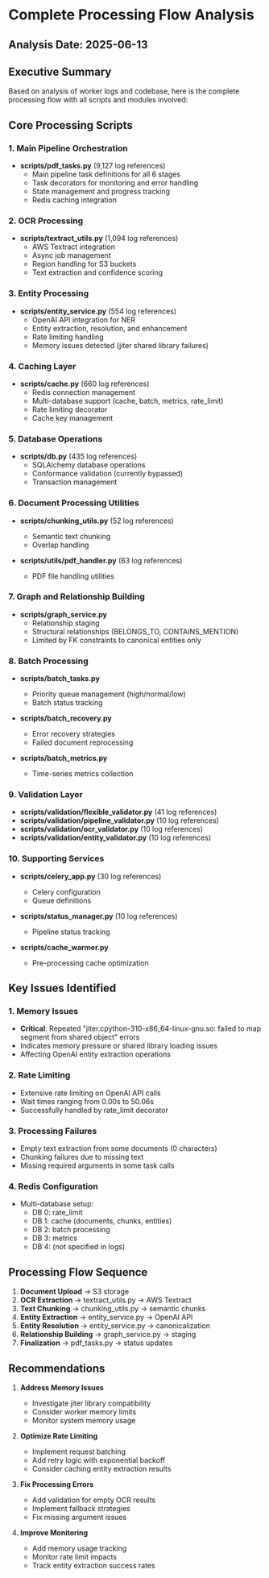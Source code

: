 # Complete Processing Flow Analysis

## Analysis Date: 2025-06-13

## Executive Summary

Based on analysis of worker logs and codebase, here is the complete processing flow with all scripts and modules involved:

## Core Processing Scripts

### 1. Main Pipeline Orchestration
- **scripts/pdf_tasks.py** (9,127 log references)
  - Main pipeline task definitions for all 6 stages
  - Task decorators for monitoring and error handling
  - State management and progress tracking
  - Redis caching integration

### 2. OCR Processing
- **scripts/textract_utils.py** (1,094 log references)
  - AWS Textract integration
  - Async job management
  - Region handling for S3 buckets
  - Text extraction and confidence scoring

### 3. Entity Processing
- **scripts/entity_service.py** (554 log references)
  - OpenAI API integration for NER
  - Entity extraction, resolution, and enhancement
  - Rate limiting handling
  - Memory issues detected (jiter shared library failures)

### 4. Caching Layer
- **scripts/cache.py** (660 log references)
  - Redis connection management
  - Multi-database support (cache, batch, metrics, rate_limit)
  - Rate limiting decorator
  - Cache key management

### 5. Database Operations
- **scripts/db.py** (435 log references)
  - SQLAlchemy database operations
  - Conformance validation (currently bypassed)
  - Transaction management

### 6. Document Processing Utilities
- **scripts/chunking_utils.py** (52 log references)
  - Semantic text chunking
  - Overlap handling
  
- **scripts/utils/pdf_handler.py** (63 log references)
  - PDF file handling utilities

### 7. Graph and Relationship Building
- **scripts/graph_service.py**
  - Relationship staging
  - Structural relationships (BELONGS_TO, CONTAINS_MENTION)
  - Limited by FK constraints to canonical entities only

### 8. Batch Processing
- **scripts/batch_tasks.py**
  - Priority queue management (high/normal/low)
  - Batch status tracking
  
- **scripts/batch_recovery.py**
  - Error recovery strategies
  - Failed document reprocessing

- **scripts/batch_metrics.py**
  - Time-series metrics collection

### 9. Validation Layer
- **scripts/validation/flexible_validator.py** (41 log references)
- **scripts/validation/pipeline_validator.py** (10 log references)
- **scripts/validation/ocr_validator.py** (10 log references)
- **scripts/validation/entity_validator.py** (10 log references)

### 10. Supporting Services
- **scripts/celery_app.py** (30 log references)
  - Celery configuration
  - Queue definitions
  
- **scripts/status_manager.py** (10 log references)
  - Pipeline status tracking

- **scripts/cache_warmer.py**
  - Pre-processing cache optimization

## Key Issues Identified

### 1. Memory Issues
- **Critical**: Repeated "jiter.cpython-310-x86_64-linux-gnu.so: failed to map segment from shared object" errors
- Indicates memory pressure or shared library loading issues
- Affecting OpenAI entity extraction operations

### 2. Rate Limiting
- Extensive rate limiting on OpenAI API calls
- Wait times ranging from 0.00s to 50.06s
- Successfully handled by rate_limit decorator

### 3. Processing Failures
- Empty text extraction from some documents (0 characters)
- Chunking failures due to missing text
- Missing required arguments in some task calls

### 4. Redis Configuration
- Multi-database setup:
  - DB 0: rate_limit
  - DB 1: cache (documents, chunks, entities)
  - DB 2: batch processing
  - DB 3: metrics
  - DB 4: (not specified in logs)

## Processing Flow Sequence

1. **Document Upload** → S3 storage
2. **OCR Extraction** → textract_utils.py → AWS Textract
3. **Text Chunking** → chunking_utils.py → semantic chunks
4. **Entity Extraction** → entity_service.py → OpenAI API
5. **Entity Resolution** → entity_service.py → canonicalization
6. **Relationship Building** → graph_service.py → staging
7. **Finalization** → pdf_tasks.py → status updates

## Recommendations

1. **Address Memory Issues**
   - Investigate jiter library compatibility
   - Consider worker memory limits
   - Monitor system memory usage

2. **Optimize Rate Limiting**
   - Implement request batching
   - Add retry logic with exponential backoff
   - Consider caching entity extraction results

3. **Fix Processing Errors**
   - Add validation for empty OCR results
   - Implement fallback strategies
   - Fix missing argument issues

4. **Improve Monitoring**
   - Add memory usage tracking
   - Monitor rate limit impacts
   - Track entity extraction success rates